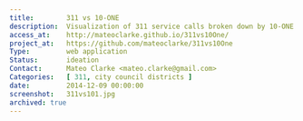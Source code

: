 ```yaml
---
title:        311 vs 10-ONE
description:  Visualization of 311 service calls broken down by 10-ONE city council district.
access_at:    http://mateoclarke.github.io/311vs10One/
project_at:   https://github.com/mateoclarke/311vs10One
Type:         web application
Status:       ideation
Contact:      Mateo Clarke <mateo.clarke@gmail.com>
Categories:   [ 311, city council districts ]
date:         2014-12-09 00:00:00
screenshot:   311vs101.jpg
archived: true
---
```

